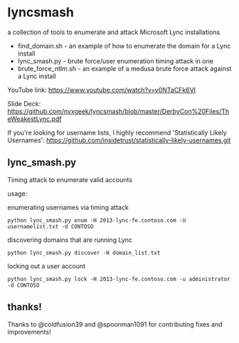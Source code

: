 # lyncsmash

a collection of tools to enumerate and attack Microsoft Lync installations

 * find_domain.sh  - an example of how to enumerate the domain for a Lync install
 * lync_smash.py - brute force/user enumeration timing attack in one
 * brute_force_ntlm.sh - an example of a medusa brute force attack against a Lync install


YouTube link: https://www.youtube.com/watch?v=v0NTaCFk6VI

Slide Deck: https://github.com/nyxgeek/lyncsmash/blob/master/DerbyCon%20Files/TheWeakestLync.pdf

If you're looking for username lists, I highly recommend 'Statistically Likely Usernames': https://github.com/insidetrust/statistically-likely-usernames.git


## lync_smash.py
Timing attack to enumerate valid accounts

usage:

enumerating usernames via timing attack
```
python lync_smash.py enum -H 2013-lync-fe.contoso.com -U usernamelist.txt -d CONTOSO
```

discovering domains that are running Lync
```
python lync_smash.py discover -H domain_list.txt
```
locking out a user account
```
python lync_smash.py lock -H 2013-lync-fe.contoso.com -u administrator -d CONTOSO
```


## thanks!
Thanks to @coldfusion39 and @spoonman1091 for contributing fixes and improvements!
